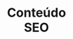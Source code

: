 ---
title: Conteúdo <br> SEO
description: Desenvolvimento de conteúdo para sites institucionais e e-commerces, de acordo com o tom de voz da marca e com base na pesquisa e análise de palavras-chave para melhorar seu posicionamento nos resultados orgânicos do Google e outros buscadores.
brand1: /assets/img/jardins&coimoveis.jpg
brand2: /assets/img/drachrissobral.jpeg
brand3: /assets/img/jardins&coimoveis.jpg
brand4: /assets/img/drachrissobral.jpeg
layout: default
---